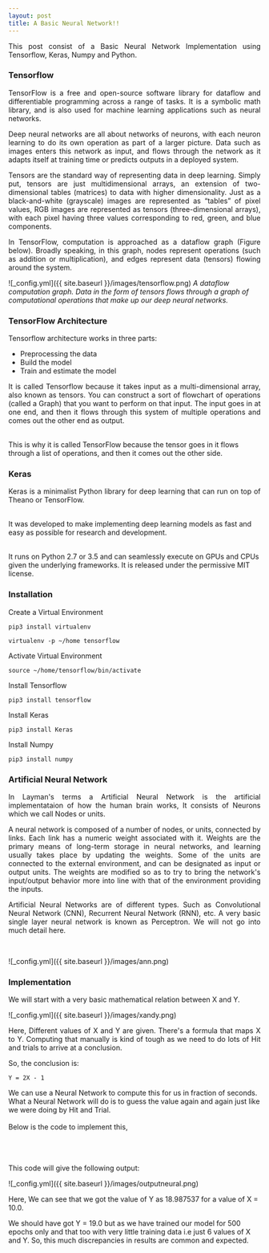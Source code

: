 ```yaml
---
layout: post
title: A Basic Neural Network!!
---
```


<p style="text-align:justify;">
This post consist of a Basic Neural Network Implementation using Tensorflow, Keras, Numpy and Python.</p>

<h3>Tensorflow</h3>

<p style="text-align:justify;">
TensorFlow is a free and open-source software library for dataflow and differentiable programming across a range of tasks. It is a symbolic math library, and is also used for machine learning applications such as neural networks.
</p>

<p style="text-align:justify;">
Deep neural networks are all about networks of neurons, with each neuron learning to do its own operation as part of a larger picture. 
Data such as images enters this network as input, and flows through the network as it adapts itself at training time or predicts outputs in a deployed system.
</p>

<p style="text-align:justify;">
Tensors are the standard way of representing data in deep learning. Simply put, tensors are just multidimensional arrays, an extension of two-dimensional tables (matrices) to data with higher dimensionality. Just as a black-and-white (grayscale) images are represented as “tables” of pixel values, RGB images are represented as tensors (three-dimensional arrays), with each pixel having three values corresponding to red, green, and blue components.</p>

<p style="text-align:justify;">
In TensorFlow, computation is approached as a dataflow graph (Figure below). Broadly speaking, in this graph, nodes represent operations (such as addition or multiplication), and edges represent data (tensors) flowing around the system.</p>

![_config.yml]({{ site.baseurl }}/images/tensorflow.png)
<i>A dataflow computation graph. Data in the form of tensors flows through a graph of computational operations that make up our deep neural networks.</i>

<h3>TensorFlow Architecture</h3>

<p style="text-align:justify;">
Tensorflow architecture works in three parts:</p>

<ul>
  <li>Preprocessing the data</li>
  <li>Build the model</li>
  <li>Train and estimate the model</li>
</ul> 

<p style="text-align:justify;">
It is called Tensorflow because it takes input as a multi-dimensional array, also known as tensors. You can construct a sort of flowchart of operations (called a Graph) 
that you want to perform on that input. The input goes in at one end, and then it flows through this system of multiple operations and comes out the other end as output.
<br> <br>
  
This is why it is called TensorFlow because the tensor goes in it flows through a list of operations, and then it comes out the other side.</p>

<h3>Keras</h3>

<p style="text-align:justify;">
Keras is a minimalist Python library for deep learning that can run on top of Theano or TensorFlow.
<br> <br>

It was developed to make implementing deep learning models as fast and easy as possible for research and development.
<br> <br>

It runs on Python 2.7 or 3.5 and can seamlessly execute on GPUs and CPUs given the underlying frameworks. It is released under the permissive MIT license.</p>

<h3>Installation</h3>


Create a Virtual Environment 

```
pip3 install virtualenv

virtualenv -p ~/home tensorflow
```

Activate Virtual Environment 

```
source ~/home/tensorflow/bin/activate
```

Install Tensorflow

```
pip3 install tensorflow
```

Install Keras

```
pip3 install Keras
```
Install Numpy

```
pip3 install numpy
```

<h3>Artificial Neural Network</h3>

<p style="text-align:justify;">
In Layman's terms a Artificial Neural Network is the artificial implementataion of how the human brain works, It consists of 
Neurons which we call Nodes or units.
</p>
<p style="text-align:justify;">
A neural network is composed of a number of nodes, or units, connected by links. Each link
has a numeric weight associated with it. Weights are the primary means of long-term storage
in neural networks, and learning usually takes place by updating the weights. Some of the units
are connected to the external environment, and can be designated as input or output units. The
weights are modified so as to try to bring the network's input/output behavior more into line with
that of the environment providing the inputs.</p>

<p style="text-align:justify;">
Artificial Neural Networks are of different types. Such as Convolutional Neural Network (CNN), Recurrent Neural Network (RNN), etc. A very basic single layer neural network is known as Perceptron. We will not go into much detail here.
</p>
<br>

![_config.yml]({{ site.baseurl }}/images/ann.png)


<h3>Implementation</h3>

We will start with a very basic mathematical relation between X and Y. 

![_config.yml]({{ site.baseurl }}/images/xandy.png)

<p style="text-align:justify;">
Here, Different values of X and Y are given. There's a formula that maps X to Y. Computing that manually is kind of tough as we need to do lots of Hit and trials to arrive at a conclusion.
</p>

So, the conclusion is:

```
Y = 2X - 1
```

We can use a Neural Network to compute this for us in fraction of seconds. What a Neural Network will do is to guess the value
again and again just like we were doing by Hit and Trial.
<br><br>
Below is the code to implement this,
<br><br>

<script src="https://gist.github.com/ritwik12/3d3f34c652bccd045ff1e0898568162c.js"></script>

<br><br>
This code will give the following output:

![_config.yml]({{ site.baseurl }}/images/outputneural.png)

Here, We can see that we got the value of Y as 18.987537 for a value of X = 10.0.

We should have got Y = 19.0 but as we have trained our model for 500 epochs only and that too with very little training data i.e just 6 values of X and Y. So, this much discrepancies in results are common and expected.

